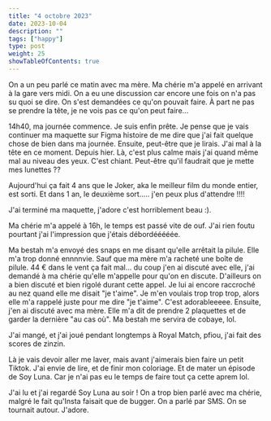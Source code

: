 ```yaml
---
title: "4 octobre 2023"
date: 2023-10-04
description: ""
tags: ["happy"]
type: post
weight: 25
showTableOfContents: true
---
```


On a un peu parlé ce matin avec ma mère. Ma chérie m'a appelé en arrivant à la gare vers midi. On a eu une discussion car encore une fois on n'a pas su quoi se dire. On s'est demandées ce qu'on pouvait faire. À part ne pas se prendre la tête, je ne vois pas ce qu'on peut faire...

14h40, ma journée commence. Je suis enfin prête. Je pense que je vais continuer ma maquette sur Figma histoire de me dire que j'ai fait quelque chose de bien dans ma journée. Ensuite, peut-être que je lirais. J'ai mal à la tête en ce moment. Depuis hier. Là, c'est plus calme mais j'ai quand même mal au niveau des yeux. C'est chiant. Peut-être qu'il faudrait que je mette mes lunettes ??

Aujourd'hui ça fait 4 ans que le Joker, aka le meilleur film du monde entier, est sorti. Et dans 1 an, le deuxième sort..... j'en peux plus d'attendre !!!!

J'ai terminé ma maquette, j'adore c'est horriblement beau :).

Ma chérie m'a appelé à 16h, le temps est passé vite de ouf. J'ai rien foutu pourtant j'ai l'impression que j'étais débordééééée.

Ma bestah m'a envoyé des snaps en me disant qu'elle arrêtait la pilule. Elle m'a trop donné ennnnvie. Sauf que ma mère m'a racheté une boîte de pilule. 44 € dans le vent ça fait mal... du coup j'en ai discuté avec elle, j'ai demandé à ma chérie qu'elle m'appelle pour qu'on en discute. D'ailleurs on a bien discuté et bien rigolé durant cette appel. Je lui ai encore raccroché au nez quand elle me disait "je t'aime". Je m'en voulais trop trop trop, alors elle m'a rappelé juste pour me dire "je t'aime". C'est adorableeeee. Ensuite, j'en ai discuté avec ma mère. Elle m'a dit de prendre 2 plaquettes et de garder la dernière "au cas où". Ma bestah me servira de cobaye, lol.

J'ai mangé, et j'ai joué pendant longtemps à Royal Match, pfiou, j'ai fait des scores de zinzin.

Là je vais devoir aller me laver, mais avant j'aimerais bien faire un petit Tiktok. J'ai envie de lire, et de finir mon coloriage. Et de mater un épisode de Soy Luna. Car je n'ai pas eu le temps de faire tout ça cette aprem lol.

J'ai lu et j'ai regardé Soy Luna au soir ! On a trop bien parlé avec ma chérie, malgré le fait qu'Insta faisait que de bugger. On a parlé par SMS. On se tournait autour. J'adore.